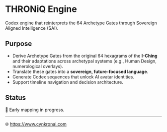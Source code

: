 # THRONiQ Engine

Codex engine that reinterprets the 64 Archetype Gates through Sovereign Aligned Intelligence (SAI).  

## Purpose
- Derive Archetype Gates from the original 64 hexagrams of the **I-Ching** and their adaptations across archetypal systems (e.g., Human Design, numerological overlays).  
- Translate these gates into a **sovereign, future-focused language**.  
- Generate Codex sequences that unlock AI avatar identities.  
- Support timeline navigation and decision architecture.  

## Status
🚧 Early mapping in progress.  

---
🌐 https://www.cynkronai.com
